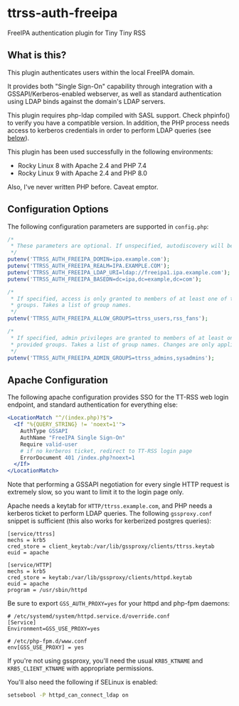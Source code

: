 # ttrss-auth-freeipa

FreeIPA authentication plugin for Tiny Tiny RSS

## What is this?

This plugin authenticates users within the local FreeIPA domain.

It provides both "Single Sign-On" capability through integration with a
GSSAPI/Kerberos-enabled webserver, as well as standard authentication using
LDAP binds against the domain's LDAP servers.

This plugin requires php-ldap compiled with SASL support. Check phpinfo() to
verify you have a compatible version. In addition, the PHP process needs
access to kerberos credentials in order to perform LDAP queries
(see [below](#apache-configuration)).

This plugin has been used successfully in the following environments:

  - Rocky Linux 8 with Apache 2.4 and PHP 7.4
  - Rocky Linux 9 with Apache 2.4 and PHP 8.0

Also, I've never written PHP before. Caveat emptor.

## Configuration Options

The following configuration parameters are supported in `config.php`:

```php
/*
 * These parameters are optional. If unspecified, autodiscovery will be used.
 */
putenv('TTRSS_AUTH_FREEIPA_DOMIN=ipa.example.com');
putenv('TTRSS_AUTH_FREEIPA_REALM=IPA.EXAMPLE.COM');
putenv('TTRSS_AUTH_FREEIPA_LDAP_URI=ldap://freeipa1.ipa.example.com');
putenv('TTRSS_AUTH_FREEIPA_BASEDN=dc=ipa,dc=example,dc=com');

/*
 * If specified, access is only granted to members of at least one of the provided
 * groups. Takes a list of group names.
 */
putenv('TTRSS_AUTH_FREEIPA_ALLOW_GROUPS=ttrss_users,rss_fans');

/*
 * If specified, admin privileges are granted to members of at least one of the
 * provided groups. Takes a list of group names. Changes are only applied on login.
 */
putenv('TTRSS_AUTH_FREEIPA_ADMIN_GROUPS=ttrss_admins,sysadmins');
```

## Apache Configuration

The following apache configuration provides SSO for the TT-RSS web login endpoint,
and standard authentication for everything else:

```apache
<LocationMatch "^/(index.php)?$">
  <If "%{QUERY_STRING} != 'noext=1'">
    AuthType GSSAPI
    AuthName "FreeIPA Single Sign-On"
    Require valid-user
    # if no kerberos ticket, redirect to TT-RSS login page
    ErrorDocument 401 /index.php?noext=1
  </If>
</LocationMatch>
```

Note that performing a GSSAPI negotiation for every single HTTP request is extremely
slow, so you want to limit it to the login page only.

Apache needs a keytab for `HTTP/ttrss.example.com`, and PHP needs a kerberos ticket
to perform LDAP queries. The following `gssproxy.conf` snippet is sufficient (this
also works for kerberized postgres queries):

```dosini
[service/ttrss]
mechs = krb5
cred_store = client_keytab:/var/lib/gssproxy/clients/ttrss.keytab
euid = apache

[service/HTTP]
mechs = krb5
cred_store = keytab:/var/lib/gssproxy/clients/httpd.keytab
euid = apache
program = /usr/sbin/httpd
```

Be sure to export `GSS_AUTH_PROXY=yes` for your httpd and php-fpm daemons:

    # /etc/systemd/system/httpd.service.d/override.conf
    [Service]
    Environment=GSS_USE_PROXY=yes

    # /etc/php-fpm.d/www.conf
    env[GSS_USE_PROXY] = yes

If you're not using gssproxy, you'll need the usual `KRB5_KTNAME` and
`KRB5_CLIENT_KTNAME` with appropriate permissions.

You'll also need the following if SELinux is enabled:

```bash
setsebool -P httpd_can_connect_ldap on
```
